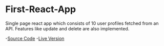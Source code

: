 # First-React-App
Single page react app which consists of 10 user profiles fetched from an API. Features like update and delete are also implemented.  

-[Source Code](https://github.com/MihirMore/First-React-App/tree/master/MyFirstApp)
-[Live Version]()
